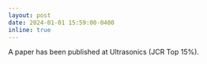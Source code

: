 ```yaml
---
layout: post
date: 2024-01-01 15:59:00-0400
inline: true
---
```


A paper has been published at Ultrasonics (JCR Top 15%).
